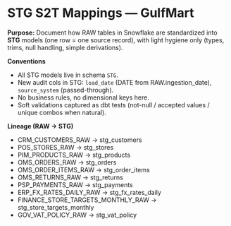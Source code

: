 # STG S2T Mappings — GulfMart

**Purpose:** Document how RAW tables in Snowflake are standardized into **STG** models (one row = one source record), with light hygiene only (types, trims, null handling, simple derivations).

**Conventions**
- All STG models live in schema `STG`.
- New audit cols in STG: `load_date` (DATE from RAW.ingestion_date), `source_system` (passed-through).
- No business rules, no dimensional keys here.
- Soft validations captured as dbt tests (not-null / accepted values / unique combos when natural).

**Lineage (RAW → STG)**
- CRM_CUSTOMERS_RAW → stg_customers
- POS_STORES_RAW → stg_stores
- PIM_PRODUCTS_RAW → stg_products
- OMS_ORDERS_RAW → stg_orders
- OMS_ORDER_ITEMS_RAW → stg_order_items
- OMS_RETURNS_RAW → stg_returns
- PSP_PAYMENTS_RAW → stg_payments
- ERP_FX_RATES_DAILY_RAW → stg_fx_rates_daily
- FINANCE_STORE_TARGETS_MONTHLY_RAW → stg_store_targets_monthly
- GOV_VAT_POLICY_RAW → stg_vat_policy
